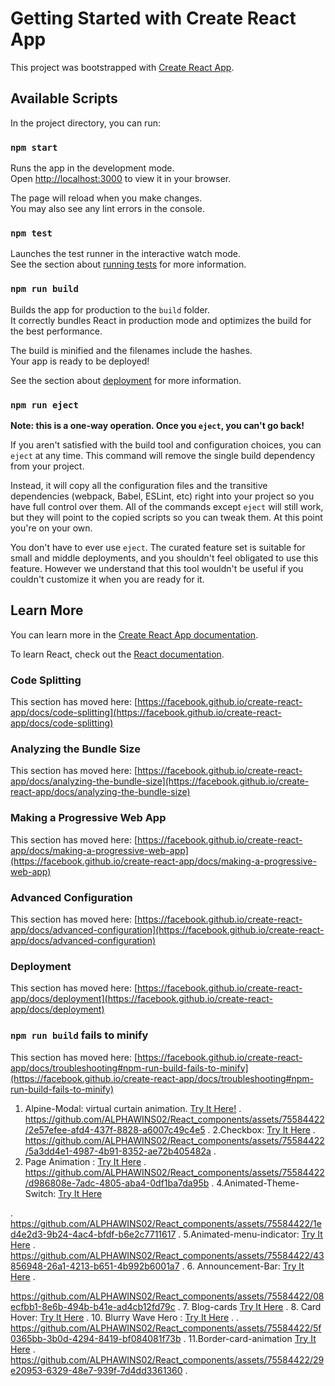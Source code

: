 # Getting Started with Create React App

This project was bootstrapped with [Create React App](https://github.com/facebook/create-react-app).

## Available Scripts

In the project directory, you can run:

### `npm start`

Runs the app in the development mode.\
Open [http://localhost:3000](http://localhost:3000) to view it in your browser.

The page will reload when you make changes.\
You may also see any lint errors in the console.

### `npm test`

Launches the test runner in the interactive watch mode.\
See the section about [running tests](https://facebook.github.io/create-react-app/docs/running-tests) for more information.

### `npm run build`

Builds the app for production to the `build` folder.\
It correctly bundles React in production mode and optimizes the build for the best performance.

The build is minified and the filenames include the hashes.\
Your app is ready to be deployed!

See the section about [deployment](https://facebook.github.io/create-react-app/docs/deployment) for more information.

### `npm run eject`

**Note: this is a one-way operation. Once you `eject`, you can't go back!**

If you aren't satisfied with the build tool and configuration choices, you can `eject` at any time. This command will remove the single build dependency from your project.

Instead, it will copy all the configuration files and the transitive dependencies (webpack, Babel, ESLint, etc) right into your project so you have full control over them. All of the commands except `eject` will still work, but they will point to the copied scripts so you can tweak them. At this point you're on your own.

You don't have to ever use `eject`. The curated feature set is suitable for small and middle deployments, and you shouldn't feel obligated to use this feature. However we understand that this tool wouldn't be useful if you couldn't customize it when you are ready for it.

## Learn More

You can learn more in the [Create React App documentation](https://facebook.github.io/create-react-app/docs/getting-started).

To learn React, check out the [React documentation](https://reactjs.org/).

### Code Splitting

This section has moved here: [https://facebook.github.io/create-react-app/docs/code-splitting](https://facebook.github.io/create-react-app/docs/code-splitting)

### Analyzing the Bundle Size

This section has moved here: [https://facebook.github.io/create-react-app/docs/analyzing-the-bundle-size](https://facebook.github.io/create-react-app/docs/analyzing-the-bundle-size)

### Making a Progressive Web App

This section has moved here: [https://facebook.github.io/create-react-app/docs/making-a-progressive-web-app](https://facebook.github.io/create-react-app/docs/making-a-progressive-web-app)

### Advanced Configuration

This section has moved here: [https://facebook.github.io/create-react-app/docs/advanced-configuration](https://facebook.github.io/create-react-app/docs/advanced-configuration)

### Deployment

This section has moved here: [https://facebook.github.io/create-react-app/docs/deployment](https://facebook.github.io/create-react-app/docs/deployment)

### `npm run build` fails to minify

This section has moved here: [https://facebook.github.io/create-react-app/docs/troubleshooting#npm-run-build-fails-to-minify](https://facebook.github.io/create-react-app/docs/troubleshooting#npm-run-build-fails-to-minify)

1. Alpine-Modal: virtual curtain animation.
 [Try It Here!](https://github.com/ALPHAWINS02/React_components/tree/main/src/Alpine-Modal)
.
https://github.com/ALPHAWINS02/React_components/assets/75584422/2e57efee-afd4-437f-8828-a6007c49c4e5
.
2.Checkbox:
[Try It Here](https://github.com/ALPHAWINS02/React_components/tree/main/src/Animated-Fill-Checkboxes)
.
https://github.com/ALPHAWINS02/React_components/assets/75584422/5a3dd4e1-4987-4b91-8352-ae72b405482a
.
3. Page Animation :
[Try It Here](https://github.com/ALPHAWINS02/React_components/tree/main/src/Animated-LandingPage)
.
https://github.com/ALPHAWINS02/React_components/assets/75584422/d986808e-7adc-4805-aba4-0df1ba7da95b
.
4.Animated-Theme-Switch:
[Try It Here](https://github.com/ALPHAWINS02/React_components/tree/main/src/Animated-Theme-Switch)

.
https://github.com/ALPHAWINS02/React_components/assets/75584422/1ed4e2d3-9b24-4ac4-bfdf-b6e2c7711617
.
5.Animated-menu-indicator:
[Try It Here](https://github.com/ALPHAWINS02/React_components/tree/main/src/Animated-menu-indicator)
.
https://github.com/ALPHAWINS02/React_components/assets/75584422/43856948-26a1-4213-b651-4b992b6001a7
.
6. Announcement-Bar:
[Try It Here](https://github.com/ALPHAWINS02/React_components/tree/main/src/Announcement-Bar)
.

https://github.com/ALPHAWINS02/React_components/assets/75584422/08ecfbb1-8e6b-494b-b41e-ad4cb12fd79c
.
7. Blog-cards
[Try It Here](https://github.com/ALPHAWINS02/React_components/tree/main/src/Blog-cards)
.
8. Card Hover:
[Try It Here](https://github.com/ALPHAWINS02/React_components/tree/main/src/Card-Hover)
.
10. Blurry Wave Hero :
[Try It Here](https://github.com/ALPHAWINS02/React_components/tree/main/src/blurry-wavy-hero)
.
.
https://github.com/ALPHAWINS02/React_components/assets/75584422/5f0365bb-3b0d-4294-8419-bf084081f73b
.
11.Border-card-animation
[Try It Here](https://github.com/ALPHAWINS02/React_components/tree/main/src/border-card-animation)
.
https://github.com/ALPHAWINS02/React_components/assets/75584422/29e20953-6329-48e7-939f-7d4dd3361360
.

